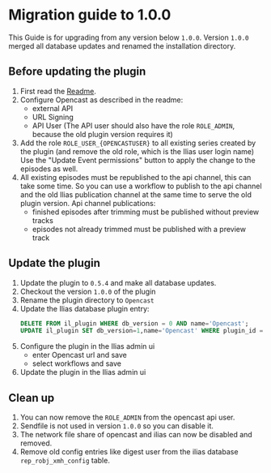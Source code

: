 # Migration guide to 1.0.0

This Guide is for upgrading from any version below `1.0.0`.
Version `1.0.0` merged all database updates and renamed the installation directory.

## Before updating the plugin
1. First read the [Readme](README.md).
2. Configure Opencast as described in the readme:
    - external API
    - URL Signing
    - API User (The API user should also have the role `ROLE_ADMIN`, because the old plugin version requires it)
3. Add the role `ROLE_USER_{OPENCASTUSER}` to all existing series created by the plugin (and remove the old role, which is the Ilias user login name)
   Use the "Update Event permissions" button to apply the change to the episodes as well.
4. All existing episodes must be republished to the api channel, this can take some time.
   So you can use a workflow to publish to the api channel and the old Ilias publication channel at the same time to serve the old plugin version.
   Api channel publications:
    - finished episodes after trimming must be published without preview tracks
    - episodes not already trimmed must be published with a preview track

## Update the plugin
1. Update the plugin to `0.5.4` and make all database updates.
2. Checkout the version `1.0.0` of the plugin
3. Rename the plugin directory to `Opencast`
4. Update the Ilias database plugin entry:
   ```sql
   DELETE FROM il_plugin WHERE db_version = 0 AND name='Opencast';
   UPDATE il_plugin SET db_version=1,name='Opencast' WHERE plugin_id = 'xmh';
   ```
5. Configure the plugin in the Ilias admin ui
    - enter Opencast url and save
    - select workflows and save
6. Update the plugin in the Ilias admin ui

## Clean up
1. You can now remove the `ROLE_ADMIN` from the opencast api user.
2. Sendfile is not used in version `1.0.0` so you can disable it.
3. The network file share of opencast and ilias can now be disabled and removed.
4. Remove old config entries like digest user from the ilias database `rep_robj_xmh_config` table.
